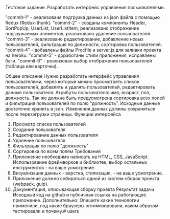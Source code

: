 Тестовое задание.
Разработать интерфейс управления пользователями.

"commit-1" - реализована подгрузка данных из json файла с помощью Redux (Redux-thunk).
"commit-2" - созданы компоненты Header, SortPopUp, UserList, UserListItem, реализовано отображение подгружаемых элементов, реализовано удаление пользователей.
"commit-3" - реализовано редактирование, добавление новых пользователей, фильтрация по должности, сортировка пользователей.
"commit-4" - добавлены файлы Procfile и server.js для заливки проекта на heroku.
"commit-5" - доработаны стили приложения, исправлены баги.
"commit-6" - реализован выбор отображения пользователей (таблица или карточки).

Общее описание
Нужно разработать интерфейс управления пользователями, через который можно
просмотреть список пользователей, добавлять и удалять пользователей, редактировать
данные пользователя. Атрибуты пользователя: имя, возраст, пол, должность. Так же
должна быть предусмотрена сортировка всех полей и фильтрация пользователей по
полю "должность". Исходные данные достаточно хранить в json. Изменения данных
должны сохраняться после перезагрузки страницы.
Функции интерфейса
1. Просмотр списка пользователей
2. Создание пользователя
3. Редактирование данных пользователя
4. Удаление пользователя
5. Фильтрация по полю "должность"
6. Сортировка по всем полям
Требования
1. Приложение необходимо написать на HTML, CSS, JavaScript. Использование
фреймворков и библиотек, выбор остальных инструментов - на ваше усмотрение.
2. Визуализация данных - верстка, стилизация, - на ваше усмотрение.
3. Приложение должно собираться одной из систем сборок проекта (webpack, gulp).
4. Документация, описывающая сборку проекта
Результат задачи
Исходный код на github и публичная ссылка на работающее приложение.
Дополнительно:
Опишите какие технологии применили, под какие браузеры оптимизировали, каким
образом тестировали и почему.#   u s e r s 
 
 